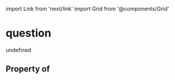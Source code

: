 import Link from 'next/link'
import Grid from '@components/Grid'

# question

undefined

## Property of



